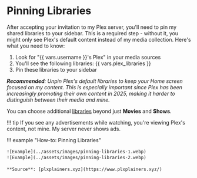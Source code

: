 # Pinning Libraries

After accepting your invitation to my Plex server, you'll need to pin my shared libraries to your sidebar. This is a required step - without it, you might only see Plex's default content instead of my media collection. Here's what you need to know:

1. Look for "{{ vars.username }}'s Plex" in your media sources
2. You'll see the following libraries: {{ vars.plex_libraries }}
3. Pin these libraries to your sidebar

***Recommended**: Unpin Plex's default libraries to keep your Home screen focused on my content. This is especially important since Plex has been increasingly promoting their own content in 2025, making it harder to distinguish between their media and mine.*

You can choose additional [libraries](../plex-libraries.md) beyond just **Movies** and **Shows**.

!!! tip
    If you see any advertisements while watching, you're viewing Plex's content, not mine. My server never shows ads.

!!! example "How-to: Pinning Libraries"

    ![Example](../assets/images/pinning-libraries-1.webp)
    ![Example](../assets/images/pinning-libraries-2.webp)

    **Source**: [plxplainers.xyz](https://www.plxplainers.xyz/)
